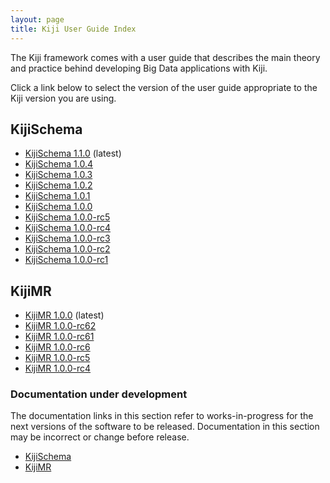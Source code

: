```yaml
---
layout: page
title: Kiji User Guide Index
---
```


The Kiji framework comes with a user guide that describes the main
theory and practice behind developing Big Data applications with Kiji.

Click a link below to select the version of the user guide appropriate
to the Kiji version you are using.

## KijiSchema
* [KijiSchema 1.1.0]({{site.userguide_url}}/schema/1.1.0/kiji-schema-overview/) (latest)
* [KijiSchema 1.0.4]({{site.userguide_url}}/schema/1.0.4/kiji-schema-overview/)
* [KijiSchema 1.0.3]({{site.userguide_url}}/schema/1.0.3/kiji-schema-overview/)
* [KijiSchema 1.0.2]({{site.userguide_url}}/schema/1.0.2/kiji-schema-overview/)
* [KijiSchema 1.0.1]({{site.userguide_url}}/schema/1.0.1/kiji-schema-overview/)
* [KijiSchema 1.0.0]({{site.userguide_url}}/schema/1.0.0/kiji-schema-overview/)
* [KijiSchema 1.0.0-rc5]({{site.userguide_url}}/schema/1.0.0-rc5/kiji-schema-overview/)
* [KijiSchema 1.0.0-rc4]({{site.userguide_url}}/schema/1.0.0-rc4/kiji-schema-overview/)
* [KijiSchema 1.0.0-rc3]({{site.userguide_url}}/schema/1.0.0-rc3/kiji-schema-overview/)
* [KijiSchema 1.0.0-rc2]({{site.userguide_url}}/schema/1.0.0-rc2/kiji-schema-overview/)
* [KijiSchema 1.0.0-rc1]({{site.userguide_url}}/schema/1.0.0-rc1/kiji-schema-overview/)

## KijiMR

* [KijiMR 1.0.0]({{site.userguide_url}}/mapreduce/1.0.0/kiji-mr-overview/) (latest)
* [KijiMR 1.0.0-rc62]({{site.userguide_url}}/mapreduce/1.0.0-rc62/kiji-mr-overview/)
* [KijiMR 1.0.0-rc61]({{site.userguide_url}}/mapreduce/1.0.0-rc61/kiji-mr-overview/)
* [KijiMR 1.0.0-rc6]({{site.userguide_url}}/mapreduce/1.0.0-rc6/kiji-mr-overview/)
* [KijiMR 1.0.0-rc5]({{site.userguide_url}}/mapreduce/1.0.0-rc5/kiji-mr-overview/)
* [KijiMR 1.0.0-rc4]({{site.userguide_url}}/mapreduce/1.0.0-rc4/kiji-mr-overview/)

### Documentation under development

The documentation links in this section refer to works-in-progress for the next versions
of the software to be released. Documentation in this section may be incorrect or change
before release.

* [KijiSchema]({{site.userguide_url}}/schema/DEVEL/kiji-schema-overview/)
* [KijiMR]({{site.userguide_url}}/mapreduce/DEVEL/kiji-mr-overview/)

